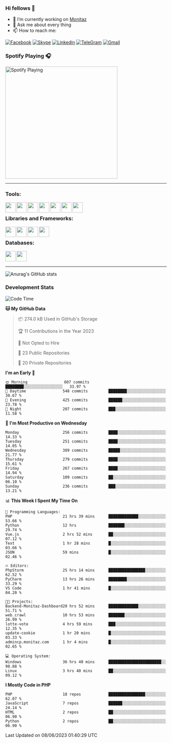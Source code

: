 ### Hi fellows 👋
- 🔭 I’m currently working on [Monitaz](https://monitaz.com/)
- 💬 Ask me about every thing
- 📫 How to reach me:

[![Facebook](https://img.shields.io/badge/Facebook-0000FF?logo=facebook&logoColor=white)](https://www.facebook.com/le.dat155)
[![Skype](https://img.shields.io/badge/Skype-blue?logo=skype&logoColor=white)](https://join.skype.com/invite/lr2sd8ZndbWr)
[![Linkedin](https://img.shields.io/badge/LinkedIn-0A66C2?logo=linkedin)](https://www.linkedin.com/in/ti%E1%BA%BFn-%C4%91%E1%BA%A1t-l%C3%AA-ba267a232/)
[![TeleGram](https://img.shields.io/badge/telegram-EF0EFF?logo=telegram)](https://t.me/subibi1505)
[![Gmail](https://img.shields.io/badge/Gmail-green?logo=gmail)](mailto:tiendat15599.dev@gmail.com)

### Spotify Playing 🎧
[<img src="https://tiendat-spotify.vercel.app/api/spotify" alt="Spotify Playing" width="350" />](https://open.spotify.com/user/21wi7t5t4zyugx5mgetrdo7xa)

---

### Tools:
<img align='left' height="32" width="32" src="https://upload.wikimedia.org/wikipedia/commons/thumb/c/c9/PhpStorm_Icon.svg/2048px-PhpStorm_Icon.svg.png">
<img align='left' height="32" width="32" src="https://upload.wikimedia.org/wikipedia/commons/thumb/1/1d/PyCharm_Icon.svg/1200px-PyCharm_Icon.svg.png">
<img align='left' height="32" width="32" src="https://cdn2.iconfinder.com/data/icons/pack1-baco-flurry-icons-style/512/XAMPP.png">
<img align='left' height="32" width="32" src="https://www.docker.com/wp-content/uploads/2022/03/vertical-logo-monochromatic.png">
<img align='left' height="32" width="32" src="https://www.mamp.info/images/icons/mamp-pro.png">
<img align='left' height="32" width="32" src="https://www.puttygen.com/wp-content/uploads/2019/05/Termius.png">
<img align='left' height="32" width="32" src="https://1475031.s21i.faiusr.com/4/1/ABUIABAEGAAg3dWc8AUoq7a8hAIwgAg4gAg.png">
<br>

### Libraries and Frameworks:
<img align='left' height="32" width="32" src="https://i0.wp.com/phocode.com/wp-content/uploads/2019/11/scrapyLogo.png?fit=300%2C300&ssl=1&w=640">
<img align='left' height="32" width="32" src="https://upload.wikimedia.org/wikipedia/commons/thumb/9/9a/Laravel.svg/985px-Laravel.svg.png">
<img align='left' height="32" width="32" src="https://cdn.worldvectorlogo.com/logos/codeigniter.svg">
<img align='left' height="32" width="32" src="https://upload.wikimedia.org/wikipedia/commons/thumb/e/ea/Zend-framework.svg/2560px-Zend-framework.svg.png">
<br>

### Databases:
<img align='left' height="32" width="32" src="https://download.logo.wine/logo/MySQL/MySQL-Logo.wine.png">
<img align='left' height="32" width="32" src="https://seeklogo.com/images/E/elasticsearch-logo-C75C4578EC-seeklogo.com.png">

<br>
<br>

---
![Anurag's GitHub stats](https://github-readme-stats.vercel.app/api?username=tiendat15599&show_icons=true&theme=tokyonight)
### Development Stats


<!--START_SECTION:waka-->
![Code Time](http://img.shields.io/badge/Code%20Time-92%20hrs%2035%20mins-blue)

**🐱 My GitHub Data** 

> 📦 274.0 kB Used in GitHub's Storage 
 > 
> 🏆 11 Contributions in the Year 2023
 > 
> 🚫 Not Opted to Hire
 > 
> 📜 23 Public Repositories 
 > 
> 🔑 20 Private Repositories 
 > 
**I'm an Early 🐤** 

```text
🌞 Morning                607 commits         ████████░░░░░░░░░░░░░░░░░   33.97 % 
🌆 Daytime                548 commits         ████████░░░░░░░░░░░░░░░░░   30.67 % 
🌃 Evening                425 commits         ██████░░░░░░░░░░░░░░░░░░░   23.78 % 
🌙 Night                  207 commits         ███░░░░░░░░░░░░░░░░░░░░░░   11.58 % 
```
📅 **I'm Most Productive on Wednesday** 

```text
Monday                   256 commits         ████░░░░░░░░░░░░░░░░░░░░░   14.33 % 
Tuesday                  251 commits         ████░░░░░░░░░░░░░░░░░░░░░   14.05 % 
Wednesday                389 commits         █████░░░░░░░░░░░░░░░░░░░░   21.77 % 
Thursday                 279 commits         ████░░░░░░░░░░░░░░░░░░░░░   15.61 % 
Friday                   267 commits         ████░░░░░░░░░░░░░░░░░░░░░   14.94 % 
Saturday                 109 commits         ██░░░░░░░░░░░░░░░░░░░░░░░   06.10 % 
Sunday                   236 commits         ███░░░░░░░░░░░░░░░░░░░░░░   13.21 % 
```


📊 **This Week I Spent My Time On** 

```text
💬 Programming Languages: 
PHP                      21 hrs 39 mins      █████████████░░░░░░░░░░░░   53.66 % 
Python                   12 hrs              ███████░░░░░░░░░░░░░░░░░░   29.74 % 
Vue.js                   2 hrs 52 mins       ██░░░░░░░░░░░░░░░░░░░░░░░   07.12 % 
Text                     1 hr 28 mins        █░░░░░░░░░░░░░░░░░░░░░░░░   03.66 % 
JSON                     59 mins             █░░░░░░░░░░░░░░░░░░░░░░░░   02.46 % 

🔥 Editors: 
PhpStorm                 25 hrs 14 mins      ████████████████░░░░░░░░░   62.52 % 
PyCharm                  13 hrs 26 mins      ████████░░░░░░░░░░░░░░░░░   33.29 % 
VS Code                  1 hr 41 mins        █░░░░░░░░░░░░░░░░░░░░░░░░   04.20 % 

🐱‍💻 Projects: 
Backend-Monitaz-Dashboard20 hrs 52 mins      █████████████░░░░░░░░░░░░   51.71 % 
web_crawl                10 hrs 53 mins      ███████░░░░░░░░░░░░░░░░░░   26.99 % 
lotte-vote               4 hrs 59 mins       ███░░░░░░░░░░░░░░░░░░░░░░   12.35 % 
update-cookie            1 hr 20 mins        █░░░░░░░░░░░░░░░░░░░░░░░░   03.33 % 
admincp.monitaz.com      1 hr 4 mins         █░░░░░░░░░░░░░░░░░░░░░░░░   02.65 % 

💻 Operating System: 
Windows                  36 hrs 40 mins      ███████████████████████░░   90.88 % 
Linux                    3 hrs 40 mins       ██░░░░░░░░░░░░░░░░░░░░░░░   09.12 % 
```

**I Mostly Code in PHP** 

```text
PHP                      18 repos            ████████████████░░░░░░░░░   62.07 % 
JavaScript               7 repos             ██████░░░░░░░░░░░░░░░░░░░   24.14 % 
HTML                     2 repos             ██░░░░░░░░░░░░░░░░░░░░░░░   06.90 % 
Python                   2 repos             ██░░░░░░░░░░░░░░░░░░░░░░░   06.90 % 
```




 Last Updated on 08/06/2023 01:40:29 UTC
<!--END_SECTION:waka-->
